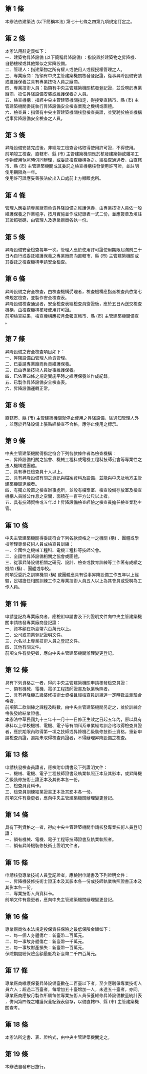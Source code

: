 第 1 條
-------
本辦法依建築法 (以下簡稱本法) 第七十七條之四第九項規定訂定之。

第 2 條
-------
本辦法用辭定義如下：  
一、建築物昇降設備 (以下簡稱昇降設備) ：指設置於建築物之昇降機、  
    自動樓梯或其他類似之昇降設備。  
二、管理人：指建築物之所有權人或使用人或經授權管理之人。  
三、專業廠商：指領有中央主管建築機關核發登記證，從事昇降設備安裝  
    或維護保養並具有專業技術人員之廠商。  
四、專業技術人員：指領有中央主管建築機關核發登記證，並受聘於專業  
    廠商，擔任昇降設備安裝或維護保養之人員。  
五、檢查機構：指經中央主管建築機關指定，得接受直轄市、縣 (市) 主  
    管建築機關委託執行昇降設備安全檢查業務之機構或團體。  
六、檢查員：指領有中央主管建築機關核發檢查員證，並受聘於檢查機構  
    從事昇降設備安全檢查之人員。

第 3 條
-------
昇降設備安裝完成後，非經竣工檢查合格取得使用許可證，不得使用。  
前項竣工檢查，直轄市、縣 (市) 主管建築機關應於核發建築物或雜項工  
作物使用執照時併同辦理，或委託檢查機構為之。經檢查通過者，由直轄  
市、縣 (市) 主管建築機關或其委託之檢查機構核發使用許可證，並註明  
使用期限為一年。  
使用許可證應妥善張貼於出入口處前上方顯眼處所。

第 4 條
-------
管理人應委請專業廠商負責昇降設備之維護保養，由專業技術人員依一般  
維護保養之作業程序，按月實施並作成紀錄表一式二份，並應簽章及填註  
其證照號碼，由管理人及專業廠商各執一份。

第 5 條
-------
昇降設備安全檢查每年一次。管理人應於使用許可證使用期限屆滿前三十  
日內自行或委託維護保養之專業廠商向直轄市、縣 (市) 主管建築機關或  
其委託之檢查機構申請安全檢查。

第 6 條
-------
昇降設備之安全檢查，由檢查機構受理者，檢查機構應指派檢查員依第七  
條規定檢查，並製作安全檢查表。  
昇降設備檢查通過者，安全檢查表經檢查員簽證後，應於五日內送交檢查  
機構，由檢查機構核發使用許可證。  
前項檢查結果，檢查機構應按月彙報直轄市、縣 (市) 主管建築機關備查  
。

第 7 條
-------
昇降設備之安全檢查項目如下：  
一、昇降設備由管理人負責管理。  
二、已委請專業廠商負責維護保養。  
三、已由專業技術人員從事維護保養。  
四、已依第四條之規定實施平時之維護保養並作成紀錄。  
五、已製作昇降設備安全檢查表。  
六、昇降設備運轉正常。

第 8 條
-------
直轄市、縣 (市) 主管建築機關就停止使用之昇降設備，除通知管理人外  
，並應於昇降設備上張貼經檢查不合格，應停止使用之標示。

第 9 條
-------
中央主管建築機關得指定符合下列各款條件者為檢查機構：  
一、昇降設備相關之協會、機械工程科或電機工程科技師公會等專業性之  
    法人機構或團體。  
二、具有專任檢查員十人以上。  
三、具有昇降設備有關之資訊與檔案資料及設備，並能與中央及地方主管  
    建築機關連線者。  
四、有獨立設置之檢查辦事處所，並設有檔案室、檢查設備存放室及檢查  
    機構人員辦公作息之空間，面積在一百平方公尺以上者。  
五、具有技師資格或五年以上昇降設備檢查經驗之檢查員擔任檢查業務主  
    管。

第 10 條
--------
中央主管建築機關得委託符合下列各款資格之一之機關 (構) 、團體或學  
校辦理專業技術人員或檢查員訓練：  
一、全國性之機械工程科、電機工程科等技師公會。  
二、全國性昇降設備相關之協會或團體。  
三、從事昇降設備相關之研究、設計、檢查或教育訓練等工作著有成績之  
    機關 (構) 、團體或學校。  
前項受委託之訓練機關 (構) 或團體應具有從事昇降設備工作五年以上經  
驗，足堪擔任相關訓練工作之專業技術人員五人以上為其會員或受聘為工  
作人員。

第 11 條
--------
申請登記為專業廠商者，應檢附申請書及下列證明文件向中央主管建築機  
關申請核發專業廠商登記證：  
一、資本額在新臺幣六百萬元以上。  
二、公司或商業登記證明文件。  
三、六名以上專業技術人員之登記文件。  
四、其他有關文件。  
前項文件有變更者，應向中央主管建築機關辦理變更登記。

第 12 條
--------
具有下列資格之一者，得向中央主管建築機關申請核發檢查員證：  
一、領有機械、電機、電子工程技師證書及執業執照者。  
二、具有昇降機乙級裝修技術士資格且經檢查員訓練達一定時數並測驗合  
    格者。  
前項第二款訓練之課程及時數，由中央主管建築機關另定之，並於訓練合  
格後發給結業證書。  
本辦法中華民國九十三年十一月十一日修正生效之日起五年內，原以具有  
專科以上學校機械、電機、電子等有關科系畢業經考訓合格取得檢查員證  
者，應於期限內取得第一項之技師或昇降機乙級裝修技術士資格，重新申  
請檢查員證，逾期未取得檢查員證者，不得辦理昇降設備之檢查。

第 13 條
--------
申請核發檢查員證者，應檢附申請書及下列證明文件：  
一、機械、電機、電子工程技師證書及執業執照正本及其影本，或昇降機  
    乙級裝修技術士證正本及其影本各一份。  
二、檢查員資料卡。  
三、檢查員訓練結業證書正本及其影本各一份。  
前項文件有變更者，應向中央主管建築機關辦理變更登記。

第 14 條
--------
具有下列資格之一者，得向中央主管建築機關申請核發專業技術人員登記  
證：  
一、領有機械、電機、電子工程等技師證書及執業執照者。  
二、領有昇降機裝修技術士證明文件者。

第 15 條
--------
申請核發專業技術人員登記證者，應檢附申請書及下列證明文件：  
一、昇降機裝修技術士證正本及其影本各一份或技師執業執照證書正本及  
    其影本各一份。  
二、專業技術人員資料卡。  
前項文件有變更者，應向中央主管建築機關辦理變更登記。

第 16 條
--------
專業廠商依本法規定投保責任保險之最低保險金額如下：  
一、每一個人身體傷亡：新臺幣二百萬元。  
二、每一事故身體傷亡：新臺幣一千萬元。  
三、每一事故財產損失：新臺幣一百萬元。  
保險期間總保險金額最低為新臺幣二千四百萬元。

第 17 條
--------
專業廠商維護保養昇降設備臺數在二百臺以下者，至少應聘僱專業技術人  
員六人；超過二百臺者，每增加五十臺增加一人，未達五十臺者，亦同。  
專業廠商應按月製作所屬每位專業技術人員保養維修昇降設備數量統計表  
，併同第四條之維護保養紀錄表留存，以備直轄市、縣 (市) 主管建築機  
關查考。

第 18 條
--------
本辦法所定書、表、證格式，由中央主管建築機關定之。

第 19 條
--------
本辦法自發布日施行。

